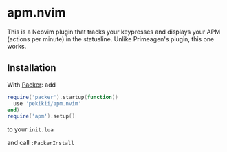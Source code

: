 # apm.nvim

This is a Neovim plugin that tracks your keypresses and displays your APM (actions per minute) in the statusline. Unlike Primeagen's plugin, this one works.

## Installation

With [Packer](https://github.com/wbthomason/packer.nvim):
add 
```lua
require('packer').startup(function()
  use 'pekikii/apm.nvim'
end)
require('apm').setup()
```
to your `init.lua`

and call `:PackerInstall`
